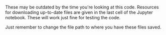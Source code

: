 These may be outdated by the time you're looking at this code. Resources for downloading up-to-date files are given in the last cell of the Jupyter notebook. These will work just fine for testing the code.

Just remember to change the file path to where you have these files saved.